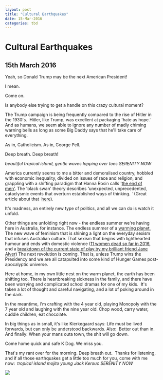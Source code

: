 ```yaml
---
layout: post
title: "Cultural Earthquakes"
date: 15-Mar-2016
categories: tbd
---
```


# Cultural Earthquakes

## 15th March 2016

Yeah,   so Donald Trump may be the next American President!

I mean.

Come on.

Is anybody else trying to get a handle on this crazy cultural moment?

The Trump campaign is being frequently compared to the rise of Hitler in the 1930's.  Hitler,   like Trump,   was excellent at packaging 'hate as hope.' And as humans, we seem able to ignore any number of madly chiming warning bells as long as some Big Daddy says that he'll take care of everything.

As in, Catholicism. As in, George Pell.

Deep breath. Deep breath!

*beautiful tropical island, gentle waves lapping over toes* *SERENITY NOW*

America currently seems to me a bitter and demoralised country, hobbled with economic inequality, divided on issues of race and religion, and grappling with a shifting paradigm that Hanna Rosin calls '<a href="http://www.theatlantic.com/magazine/archive/2010/07/the-end-of-men/308135/">the end of men'</a>. The 'black swan' theory describes 'unexpected, unprecedented, cataclysmic events that overturn established ways of thinking. ' (Great article about that  <a href="http://www.politico.com/magazine/story/2016/01/donald-trump-2016-black-swan-213571">here</a>).

It's madness, an entirely new type of politics, and all we can do is watch it unfold.

Other things are unfolding right now - the endless summer we're having here in Australia, for instance. The endless summer of a <a href="http://www.climatechange.environment.nsw.gov.au/Impacts-of-climate-change/Heat/Heatwaves">warming planet.</a> The new wave of feminism that is shining a light on the everyday sexism that infuses Australian culture. That sexism that begins with lighthearted humour and ends with domestic violence (<a href="https://www.facebook.com/DestroyTheJoint/">11 women dead so far in 2016</a>, and a <a href="https://janealver.wordpress.com/2016/03/08/what-iwd-means-for-me/">breakdown of the current state of play by my brilliant friend Jane Alver</a>) The next revolution is coming. That is, unless Trump wins the Presidency and we are all catapulted into some kind of Hunger Games post-apocalyptic universe.

Here at home, in my own little nest on the warm planet, the earth has been shifting too. There is heartbreaking sickness in the family, and there have been worrying and complicated school dramas for one of my kids.  It's taken a lot of thought and careful navigating, and a lot of poking around in the dark.

In the meantime, I'm crafting with the 4 year old, playing Monopoly with the 7 year old and laughing with the nine year old. Chop wood, carry water, cuddle children, eat chocolate.

In big things as in small, it's like Kierkegaard says: Life must be lived forwards, but can only be understood backwards. Also:  Better out than in. And finally: When your mans outa town, the shit will go down.

Come home quick and safe K Dog. We miss you.

That's my rant over for the morning. Deep breath out.  Thanks for listening, and if all those earthquakes get a little too much for you, come with me now:  *tropical island* *mojito* *young Jack Kerouc* *SERENITY NOW*

<img class="photo-horiz" src="http://www.abc.net.au/news/image/3694454-3x2-700x467.jpg" />

 

 
